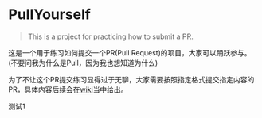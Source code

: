 # PullYourself
> This is a project for practicing how to submit a PR.

这是一个用于练习如何提交一个PR(Pull Request)的项目，大家可以踊跃参与。(不要问我为什么是Pull，因为我也想知道为什么)

为了不让这个PR提交练习显得过于无聊，大家需要按照指定格式提交指定内容的PR，具体内容后续会在[wiki](https://github.com/brucebat/PullYourself/wiki)当中给出。

测试1
